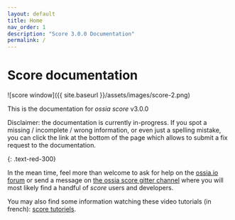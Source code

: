 ```yaml
---
layout: default
title: Home
nav_order: 1
description: "Score 3.0.0 Documentation"
permalink: /
---
```


# Score documentation

![score window]({{ site.baseurl }}/assets/images/score-2.png)

This is the documentation for *ossia score* v3.0.0

Disclaimer: the documentation is currently in-progress. If you spot a missing / incomplete / wrong information, or even just a spelling mistake, you can click the link at the bottom of the page which allows to submit a fix request to the documentation.

{: .text-red-300}

In the mean time, feel more than welcome to ask for help on the [ossia.io forum](https://forum.ossia.io) or send a message on [the ossia score gitter channel](https://gitter.im/ossia/score) where you will most likely find a handful of *score* users and developers.

You may also find some information watching these video tutorials (in french): [score tutoriels](https://vimeo.com/ossia).
